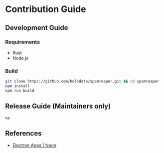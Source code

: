 # Contribution Guide

## Development Guide

### Requirements

- Rust
- Node.js

### Build

```bash
git clone https://github.com/holodata/spamreaper.git && cd spamreaper
npm install
npm run build
```

## Release Guide (Maintainers only)

```bash
np
```

## References

- [Electron Apps | Neon](https://neon-bindings.com/docs/electron-apps/)
